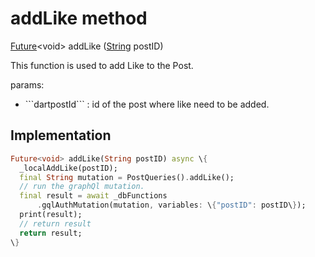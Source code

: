 


# addLike method








[Future](https://api.flutter.dev/flutter/dart-async/Future-class.html)&lt;void> addLike
([String](https://api.flutter.dev/flutter/dart-core/String-class.html) postID)





<p>This function is used to add Like to the Post.</p>
<p>params:</p>
<ul>
<li>```dartpostId``` : id of the post where like need to be added.</li>
</ul>



## Implementation

```dart
Future<void> addLike(String postID) async \{
  _localAddLike(postID);
  final String mutation = PostQueries().addLike();
  // run the graphQl mutation.
  final result = await _dbFunctions
      .gqlAuthMutation(mutation, variables: \{"postID": postID\});
  print(result);
  // return result
  return result;
\}
```







